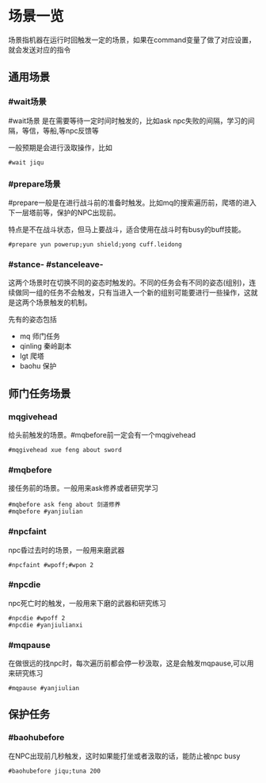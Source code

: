 # 场景一览

场景指机器在运行时回触发一定的场景，如果在command变量了做了对应设置，就会发送对应的指令

## 通用场景

### #wait场景

#wait场景 是在需要等待一定时间时触发的，比如ask npc失败的间隔，学习的间隔，等信，等船,等npc反馈等

一般预期是会进行汲取操作，比如

```
#wait jiqu
```

### #prepare场景

#prepare一般是在进行战斗前的准备时触发。比如mq的搜索遍历前，爬塔的进入下一层塔前等，保护的NPC出现前。

特点是不在战斗状态，但马上要战斗，适合使用在战斗时有busy的buff技能。

```
#prepare yun powerup;yun shield;yong cuff.leidong
```

### #stance- #stanceleave-

这两个场景时在切换不同的姿态时触发的。不同的任务会有不同的姿态\(组别\)，连续做同一组的任务不会触发，只有当进入一个新的组别可能要进行一些操作，这就是这两个场景触发的机制。

先有的姿态包括

* mq 师门任务
* qinling 秦岭副本
* lgt 爬塔
* baohu 保护

## 师门任务场景

### mqgivehead

给头前触发的场景。#mqbefore前一定会有一个mqgivehead

```
#mqgivehead xue feng about sword
```

### #mqbefore

接任务前的场景。一般用来ask修养或者研究学习

```
#mqbefore ask feng about 剑道修养
#mqbefore #yanjiulian
```

### #npcfaint

npc昏过去时的场景，一般用来磨武器

```
#npcfaint #wpoff;#wpon 2
```

### #npcdie

npc死亡时的触发，一般用来下磨的武器和研究练习

```
#npcdie #wpoff 2
#npcdie #yanjiulianxi
```

### #mqpause

在做很远的找npc时，每次遍历前都会停一秒汲取，这是会触发mqpause,可以用来研究练习

```
#mqpause #yanjiulian
```

## 保护任务

### #baohubefore

在NPC出现前几秒触发，这时如果能打坐或者汲取的话，能防止被npc busy

```
#baohubefore jiqu;tuna 200
```